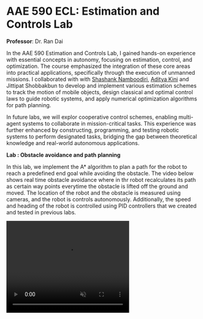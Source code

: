 # AAE 590 ECL: Estimation and Controls Lab

**Professor**: Dr. Ran Dai

In the AAE 590 Estimation and Controls Lab, I gained hands-on experience with essential concepts in autonomy, focusing on estimation, control, and optimization. The course emphasized the integration of these core areas into practical applications, specifically through the execution of unmanned missions. I collaborated with with <a href="https://www.linkedin.com/in/shashank-namboodiri/" target="_blank" title="LinkedIn">Shashank Namboodiri</a>,  <a href="https://www.linkedin.com/in/adityakini/" target="_blank" title="LinkedIn">Aditya Kini</a> and Jittipat Shobbakbun to develop and implement various estimation schemes to track the motion of mobile objects, design classical and optimal control laws to guide robotic systems, and apply numerical optimization algorithms for path planning. 

In future labs, we will explor cooperative control schemes, enabling multi-agent systems to collaborate in mission-critical tasks. This experience was further enhanced by constructing, programming, and testing robotic systems to perform designated tasks, bridging the gap between theoretical knowledge and real-world autonomous applications.

**Lab : Obstacle avoidance and path planning**

In this lab, we implement the A* algorithm to plan a path for the robot to reach a predefined end goal while avoiding the obstacle. The video below shows real time obstacle avoidance where in thr robot recalculates its path as certain way points everytime the obstacle is lifted off the ground and moved. The location of the robot and the obstacle is measured using cameras, and the robot is controls autonomously. Additionally, the speed and heading of the robot is controlled using PID controllers that we created and tested in previous labs. 

<video width="320" height="240" controls muted>
  <source src="assets\images\lab3.mp4" type="video/mp4">
</video>



